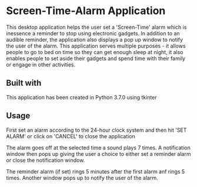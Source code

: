 # Screen-Time-Alarm Application
This desktop application helps the user set a 'Screen-Time' alarm which is inessence a reminder to stop using electronic gadgets. In addition to an audible reminder, the application also displays a pop up window to notify the user of the alarm. This application serves multiple purposes - it allows people to go to bed on time so they can get enough sleep at night, it also enables people to set aside their gadgets and spend time with their family or engage in other activities. 
## Built with
This application has been created in Python 3.7.0 using tkinter
## Usage
First set an alarm according to the 24-hour clock system and then hit 'SET ALARM' or click on 'CANCEL' to close the application

The alarm goes off at the selected time a sound plays 7 times. A notification window then pops up giving the user a choice to either set a reminder alarm or close the notification window.

The reminder alarm (if set) rings 5 minutes after the first alarm anf rings 5 times. Another window pops up to notify the user of the alarm.
